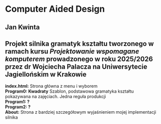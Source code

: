 Computer Aided Design  
================
Jan Kwinta  
-  
Projekt silnika gramatyk kształtu tworzonego w ramach kursu _Projektowanie wspomagane komputerem_ prowadzonego w roku 2025/2026 przez dr Wojciecha Palacza na Uniwersytecie Jagiellońskim w Krakowie  
-  
**index.html:** Strona główna z menu i wyborem  
**Program0: Kwadraty** Szablon, podstawowa gramatyka kształtu pokazywana na zajęciach. Jedna reguła produkcji  
**Program1: ?**  
**Program2: ?**  
**About:** Strona z bardziej szczegółowym wyjaśnieniem mojej implementacji silnika  
